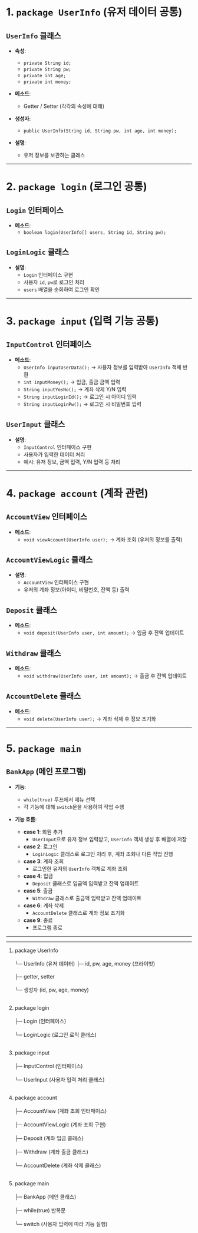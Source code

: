 # 1. `package UserInfo` (유저 데이터 공통)

## `UserInfo` 클래스

- **속성**:
  - `private String id;`
  - `private String pw;`
  - `private int age;`
  - `private int money;`
  
- **메소드**:
  - Getter / Setter (각각의 속성에 대해)
  
- **생성자**:
  - `public UserInfo(String id, String pw, int age, int money);`
  
- **설명**:
  - 유저 정보를 보관하는 클래스

---

# 2. `package login` (로그인 공통)

## `Login` 인터페이스

- **메소드**:
  - `boolean login(UserInfo[] users, String id, String pw);`
  
## `LoginLogic` 클래스

- **설명**:
  - `Login` 인터페이스 구현
  - 사용자 `id`, `pw`로 로그인 처리
  - `users` 배열을 순회하여 로그인 확인

---

# 3. `package input` (입력 기능 공통)

## `InputControl` 인터페이스

- **메소드**:
  - `UserInfo inputUserData();` → 사용자 정보를 입력받아 `UserInfo` 객체 반환
  - `int inputMoney();` → 입금, 출금 금액 입력
  - `String inputYesNo();` → 계좌 삭제 Y/N 입력
  - `String inputLoginId();` → 로그인 시 아이디 입력
  - `String inputLoginPw();` → 로그인 시 비밀번호 입력

## `UserInput` 클래스

- **설명**:
  - `InputControl` 인터페이스 구현
  - 사용자가 입력한 데이터 처리
  - 예시: 유저 정보, 금액 입력, Y/N 입력 등 처리

---

# 4. `package account` (계좌 관련)

## `AccountView` 인터페이스

- **메소드**:
  - `void viewAccount(UserInfo user);` → 계좌 조회 (유저의 정보를 출력)

## `AccountViewLogic` 클래스

- **설명**:
  - `AccountView` 인터페이스 구현
  - 유저의 계좌 정보(아이디, 비밀번호, 잔액 등) 출력

## `Deposit` 클래스

- **메소드**:
  - `void deposit(UserInfo user, int amount);` → 입금 후 잔액 업데이트

## `Withdraw` 클래스

- **메소드**:
  - `void withdraw(UserInfo user, int amount);` → 출금 후 잔액 업데이트

## `AccountDelete` 클래스

- **메소드**:
  - `void delete(UserInfo user);` → 계좌 삭제 후 정보 초기화

---

# 5. `package main`

## `BankApp` (메인 프로그램)

- **기능**:
  - `while(true)` 루프에서 메뉴 선택
  - 각 기능에 대해 `switch`문을 사용하여 작업 수행

- **기능 흐름**:
  - **case 1**: 회원 추가
    - `UserInput`으로 유저 정보 입력받고, `UserInfo` 객체 생성 후 배열에 저장
  - **case 2**: 로그인
    - `LoginLogic` 클래스로 로그인 처리 후, 계좌 조회나 다른 작업 진행
  - **case 3**: 계좌 조회
    - 로그인한 유저의 `UserInfo` 객체로 계좌 조회
  - **case 4**: 입금
    - `Deposit` 클래스로 입금액 입력받고 잔액 업데이트
  - **case 5**: 출금
    - `Withdraw` 클래스로 출금액 입력받고 잔액 업데이트
  - **case 6**: 계좌 삭제
    - `AccountDelete` 클래스로 계좌 정보 초기화
  - **case 9**: 종료
    - 프로그램 종료

---
---
1. package UserInfo<br></br>
   └─ UserInfo (유저 데이터)
       ├─ id, pw, age, money (프라이빗)<br></br>
       ├─ getter, setter<br></br>
       └─ 생성자 (id, pw, age, money)<br></br>


2. package login<br></br>
   ├─ Login (인터페이스)<br></br>
   └─ LoginLogic (로그인 로직 클래스)<br></br>


3. package input<br></br>
   ├─ InputControl (인터페이스)<br></br>
   └─ UserInput (사용자 입력 처리 클래스)<br></br>


4. package account<br></br>
   ├─ AccountView (계좌 조회 인터페이스)<br></br>
   ├─ AccountViewLogic (계좌 조회 구현)<br></br>
   ├─ Deposit (계좌 입금 클래스)<br></br>
   ├─ Withdraw (계좌 출금 클래스)<br></br>
   └─ AccountDelete (계좌 삭제 클래스)<br></br>


5. package main<br></br>
   ├─ BankApp (메인 클래스)<br></br>
   ├─ while(true) 반복문<br></br>
   └─ switch (사용자 입력에 따라 기능 실행)<br></br>




